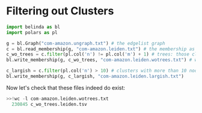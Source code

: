 # Filtering out Clusters

```python
import belinda as bl
import polars as pl

g = bl.Graph("com-amazon.ungraph.txt") # the edgelist graph
c = bl.read_membership(g, "com-amazon.leiden.txt") # the membership as given by Leiden
c_wo_trees = c.filter(pl.col('n') != pl.col('m') + 1) # trees: those clusters with n = m + 1
bl.write_membership(g, c_wo_trees, "com-amazon.leiden.wotrees.txt") # write the new membership

c_largish = c.filter(pl.col('n') > 10) # clusters with more than 10 nodes
bl.write_membership(g, c_largish, "com-amazon.leiden.largish.txt")
```

Now let's check that these files indeed do exist:
```python
>>!wc -l com-amazon.leiden.wotrees.txt
  230845 c_wo_trees.leiden.tsv
```
